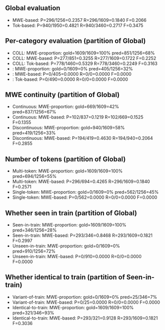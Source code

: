 ## Global evaluation
* MWE-based: P=296/1256=0.2357 R=296/1609=0.1840 F=0.2066
* Tok-based: P=940/1950=0.4821 R=940/3460=0.2717 F=0.3475

## Per-category evaluation (partition of Global)
* COLL: MWE-proportion: gold=1609/1609=100% pred=851/1256=68%
* COLL: MWE-based: P=277/851=0.3255 R=277/1609=0.1722 F=0.2252
* COLL: Tok-based: P=778/1460=0.5329 R=778/3460=0.2249 F=0.3163
* <unlabeled>: MWE-proportion: gold=0/1609=0% pred=405/1256=32%
* <unlabeled>: MWE-based: P=0/405=0.0000 R=0/0=0.0000 F=0.0000
* <unlabeled>: Tok-based: P=0/490=0.0000 R=0/0=0.0000 F=0.0000

## MWE continuity (partition of Global)
* Continuous: MWE-proportion: gold=669/1609=42% pred=837/1256=67%
* Continuous: MWE-based: P=102/837=0.1219 R=102/669=0.1525 F=0.1355
* Discontinuous: MWE-proportion: gold=940/1609=58% pred=419/1256=33%
* Discontinuous: MWE-based: P=194/419=0.4630 R=194/940=0.2064 F=0.2855

## Number of tokens (partition of Global)
* Multi-token: MWE-proportion: gold=1609/1609=100% pred=694/1256=55%
* Multi-token: MWE-based: P=296/694=0.4265 R=296/1609=0.1840 F=0.2571
* Single-token: MWE-proportion: gold=0/1609=0% pred=562/1256=45%
* Single-token: MWE-based: P=0/562=0.0000 R=0/0=0.0000 F=0.0000

## Whether seen in train (partition of Global)
* Seen-in-train: MWE-proportion: gold=1609/1609=100% pred=346/1256=28%
* Seen-in-train: MWE-based: P=293/346=0.8468 R=293/1609=0.1821 F=0.2997
* Unseen-in-train: MWE-proportion: gold=0/1609=0% pred=910/1256=72%
* Unseen-in-train: MWE-based: P=0/910=0.0000 R=0/0=0.0000 F=0.0000

## Whether identical to train (partition of Seen-in-train)
* Variant-of-train: MWE-proportion: gold=0/1609=0% pred=25/346=7%
* Variant-of-train: MWE-based: P=0/25=0.0000 R=0/0=0.0000 F=0.0000
* Identical-to-train: MWE-proportion: gold=1609/1609=100% pred=321/346=93%
* Identical-to-train: MWE-based: P=293/321=0.9128 R=293/1609=0.1821 F=0.3036

